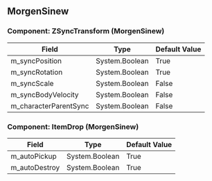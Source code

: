 ## MorgenSinew

### Component: ZSyncTransform (MorgenSinew)

|Field|Type|Default Value|
|-----|----|-------------|
|m_syncPosition|System.Boolean|True|
|m_syncRotation|System.Boolean|True|
|m_syncScale|System.Boolean|False|
|m_syncBodyVelocity|System.Boolean|False|
|m_characterParentSync|System.Boolean|False|

### Component: ItemDrop (MorgenSinew)

|Field|Type|Default Value|
|-----|----|-------------|
|m_autoPickup|System.Boolean|True|
|m_autoDestroy|System.Boolean|True|

